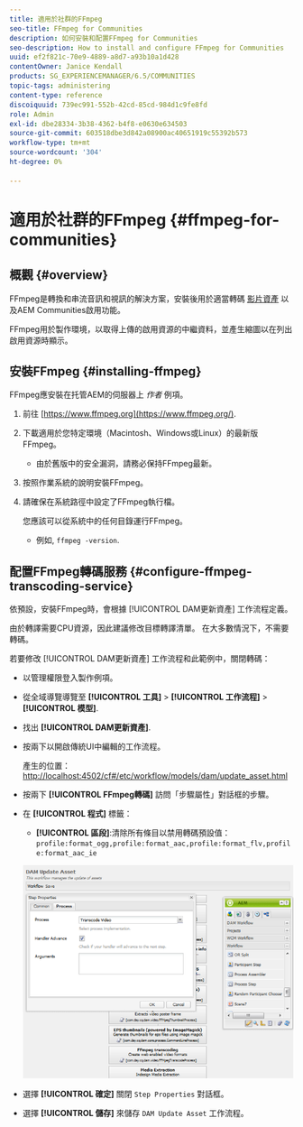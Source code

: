 ```yaml
---
title: 適用於社群的FFmpeg
seo-title: FFmpeg for Communities
description: 如何安裝和配置FFmpeg for Communities
seo-description: How to install and configure FFmpeg for Communities
uuid: ef2f821c-70e9-4889-a8d7-a93b10a1d428
contentOwner: Janice Kendall
products: SG_EXPERIENCEMANAGER/6.5/COMMUNITIES
topic-tags: administering
content-type: reference
discoiquuid: 739ec991-552b-42cd-85cd-984d1c9fe8fd
role: Admin
exl-id: dbe28334-3b38-4362-b4f8-e0630e634503
source-git-commit: 603518dbe3d842a08900ac40651919c55392b573
workflow-type: tm+mt
source-wordcount: '304'
ht-degree: 0%

---
```


# 適用於社群的FFmpeg {#ffmpeg-for-communities}

## 概觀 {#overview}

FFmpeg是轉換和串流音訊和視訊的解決方案，安裝後用於適當轉碼 [影片資產](../../help/sites-authoring/default-components-foundation.md#video) 以及AEM Communities啟用功能。

FFmpeg用於製作環境，以取得上傳的啟用資源的中繼資料，並產生縮圖以在列出啟用資源時顯示。

## 安裝FFmpeg {#installing-ffmpeg}

FFmpeg應安裝在托管AEM的伺服器上 *作者* 例項。

1. 前往 [https://www.ffmpeg.org](https://www.ffmpeg.org/).
1. 下載適用於您特定環境（Macintosh、Windows或Linux）的最新版FFmpeg。

   * 由於舊版中的安全漏洞，請務必保持FFmpeg最新。

1. 按照作業系統的說明安裝FFmpeg。

1. 請確保在系統路徑中設定了FFmpeg執行檔。

   您應該可以從系統中的任何目錄運行FFmpeg。

   * 例如, `ffmpeg -version`.

## 配置FFmpeg轉碼服務 {#configure-ffmpeg-transcoding-service}

依預設，安裝FFmpeg時，會根據 [!UICONTROL DAM更新資產] 工作流程定義。

由於轉譯需要CPU資源，因此建議修改目標轉譯清單。 在大多數情況下，不需要轉碼。

若要修改 [!UICONTROL DAM更新資產] 工作流程和此範例中，關閉轉碼：

* 以管理權限登入製作例項。
* 從全域導覽導覽至 **[!UICONTROL 工具]** > **[!UICONTROL 工作流程]** > **[!UICONTROL 模型]**.
* 找出 **[!UICONTROL DAM更新資產]**.
* 按兩下以開啟傳統UI中編輯的工作流程。

   產生的位置： [http://localhost:4502/cf#/etc/workflow/models/dam/update_asset.html](http://localhost:4502/cf#/etc/workflow/models/dam/update_asset.html)

* 按兩下 **[!UICONTROL FFmpeg轉碼]** 訪問「步驟屬性」對話框的步驟。
* 在 **[!UICONTROL 程式]** 標籤：

   * **[!UICONTROL 區段]**:清除所有條目以禁用轉碼預設值： `profile:format_ogg,profile:format_aac,profile:format_flv,profile:format_aac_ie`

   ![configure-ffmpeg](assets/configure-ffmpeg.png)

* 選擇 **[!UICONTROL 確定]** 關閉 `Step Properties` 對話框。

* 選擇 **[!UICONTROL 儲存]** 來儲存 `DAM Update Asset` 工作流程。
